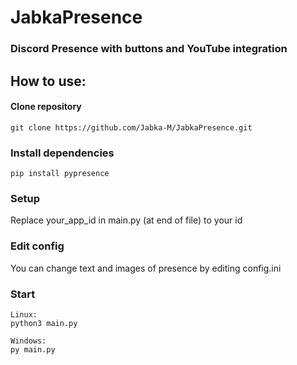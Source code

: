 # JabkaPresence
### Discord Presence with buttons and YouTube integration

## How to use:

#### Clone repository
```
git clone https://github.com/Jabka-M/JabkaPresence.git
```

### Install dependencies
```
pip install pypresence
```

### Setup
Replace your_app_id in main.py (at end of file) to your id

### Edit config
You can change text and images of presence by editing config.ini

### Start
```
Linux:
python3 main.py

Windows:
py main.py
```
